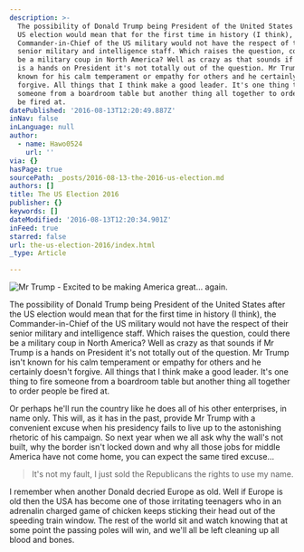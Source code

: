 ```yaml
---
description: >-
  The possibility of Donald Trump being President of the United States after the
  US election would mean that for the first time in history (I think), the
  Commander-in-Chief of the US military would not have the respect of their
  senior military and intelligence staff. Which raises the question, could there
  be a military coup in North America? Well as crazy as that sounds if Mr Trump
  is a hands on President it's not totally out of the question. Mr Trump isn’t
  known for his calm temperament or empathy for others and he certainly doesn’t
  forgive. All things that I think make a good leader. It's one thing to fire
  someone from a boardroom table but another thing all together to order people
  be fired at.
datePublished: '2016-08-13T12:20:49.887Z'
inNav: false
inLanguage: null
author:
  - name: Hawo0524
    url: ''
via: {}
hasPage: true
sourcePath: _posts/2016-08-13-the-2016-us-election.md
authors: []
title: The US Election 2016
publisher: {}
keywords: []
dateModified: '2016-08-13T12:20:34.901Z'
inFeed: true
starred: false
url: the-us-election-2016/index.html
_type: Article

---
```

![Mr Trump - Excited to be making America great... again.](https://the-grid-user-content.s3-us-west-2.amazonaws.com/4665a219-8754-437d-9ee4-67bf3577dd2c.jpg)

The possibility of Donald Trump being President of the United States after the US election would mean that for the first time in history (I think), the Commander-in-Chief of the US military would not have the respect of their senior military and intelligence staff. Which raises the question, could there be a military coup in North America? Well as crazy as that sounds if Mr Trump is a hands on President it's not totally out of the question. Mr Trump isn't known for his calm temperament or empathy for others and he certainly doesn't forgive. All things that I think make a good leader. It's one thing to fire someone from a boardroom table but another thing all together to order people be fired at.

Or perhaps he'll run the country like he does all of his other enterprises, in name only. This will, as it has in the past, provide Mr Trump with a convenient excuse when his presidency fails to live up to the astonishing rhetoric of his campaign. So next year when we all ask why the wall's not built, why the border isn't locked down and why all those jobs for middle America have not come home, you can expect the same tired excuse...

> It's not my fault, I just sold the Republicans the rights to use my name.

I remember when another Donald decried Europe as old. Well if Europe is old then the USA has become one of those irritating teenagers who in an adrenalin charged game of chicken keeps sticking their head out of the speeding train window. The rest of the world sit and watch knowing that at some point the passing poles will win, and we'll all be left cleaning up all blood and bones.